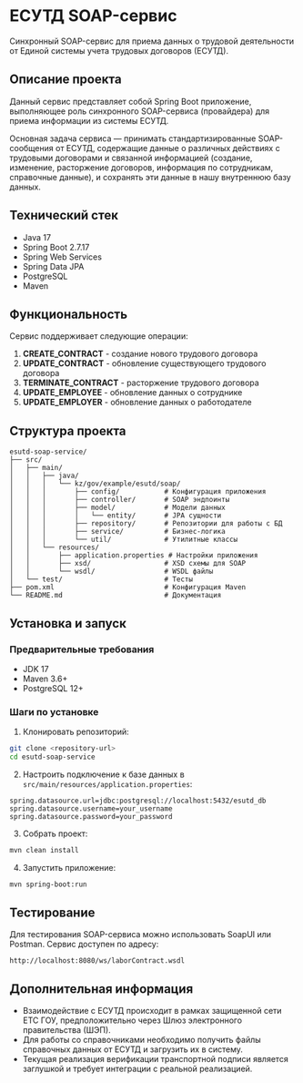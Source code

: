 # ЕСУТД SOAP-сервис

Синхронный SOAP-сервис для приема данных о трудовой деятельности от Единой системы учета трудовых договоров (ЕСУТД).

## Описание проекта

Данный сервис представляет собой Spring Boot приложение, выполняющее роль синхронного SOAP-сервиса (провайдера) для приема информации из системы ЕСУТД. 

Основная задача сервиса — принимать стандартизированные SOAP-сообщения от ЕСУТД, содержащие данные о различных действиях с трудовыми договорами и связанной информацией (создание, изменение, расторжение договоров, информация по сотрудникам, справочные данные), и сохранять эти данные в нашу внутреннюю базу данных.

## Технический стек

- Java 17
- Spring Boot 2.7.17
- Spring Web Services
- Spring Data JPA
- PostgreSQL
- Maven

## Функциональность

Сервис поддерживает следующие операции:

1. **CREATE_CONTRACT** - создание нового трудового договора
2. **UPDATE_CONTRACT** - обновление существующего трудового договора
3. **TERMINATE_CONTRACT** - расторжение трудового договора
4. **UPDATE_EMPLOYEE** - обновление данных о сотруднике
5. **UPDATE_EMPLOYER** - обновление данных о работодателе

## Структура проекта

```
esutd-soap-service/
├── src/
│   ├── main/
│   │   ├── java/
│   │   │   └── kz/gov/example/esutd/soap/
│   │   │       ├── config/           # Конфигурация приложения
│   │   │       ├── controller/       # SOAP эндпоинты
│   │   │       ├── model/            # Модели данных
│   │   │       │   └── entity/       # JPA сущности
│   │   │       ├── repository/       # Репозитории для работы с БД
│   │   │       ├── service/          # Бизнес-логика
│   │   │       └── util/             # Утилитные классы
│   │   └── resources/
│   │       ├── application.properties # Настройки приложения
│   │       ├── xsd/                  # XSD схемы для SOAP
│   │       └── wsdl/                 # WSDL файлы
│   └── test/                         # Тесты
├── pom.xml                           # Конфигурация Maven
└── README.md                         # Документация
```

## Установка и запуск

### Предварительные требования

- JDK 17
- Maven 3.6+
- PostgreSQL 12+

### Шаги по установке

1. Клонировать репозиторий:
```bash
git clone <repository-url>
cd esutd-soap-service
```

2. Настроить подключение к базе данных в `src/main/resources/application.properties`:
```properties
spring.datasource.url=jdbc:postgresql://localhost:5432/esutd_db
spring.datasource.username=your_username
spring.datasource.password=your_password
```

3. Собрать проект:
```bash
mvn clean install
```

4. Запустить приложение:
```bash
mvn spring-boot:run
```

## Тестирование

Для тестирования SOAP-сервиса можно использовать SoapUI или Postman. Сервис доступен по адресу:
```
http://localhost:8080/ws/laborContract.wsdl
```

## Дополнительная информация

- Взаимодействие с ЕСУТД происходит в рамках защищенной сети ЕТС ГОУ, предположительно через Шлюз электронного правительства (ШЭП).
- Для работы со справочниками необходимо получить файлы справочных данных от ЕСУТД и загрузить их в систему.
- Текущая реализация верификации транспортной подписи является заглушкой и требует интеграции с реальной реализацией.
